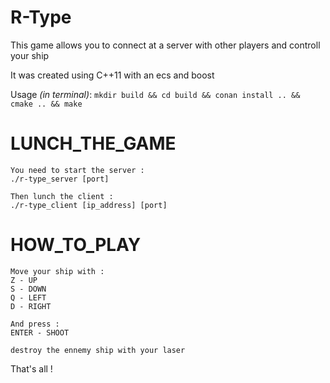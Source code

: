 #   R-Type

This game allows you to connect at a server with other players and controll your ship

It was created using C++11 with an ecs and boost

Usage *(in terminal)*:
 `mkdir build && cd build && conan install .. && cmake .. && make`

 # LUNCH_THE_GAME
    
    You need to start the server :
    ./r-type_server [port]

    Then lunch the client :
    ./r-type_client [ip_address] [port]

# HOW_TO_PLAY

    Move your ship with :
    Z - UP
    S - DOWN
    Q - LEFT
    D - RIGHT

    And press :
    ENTER - SHOOT

    destroy the ennemy ship with your laser

That's all !
